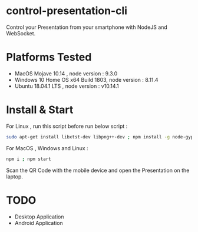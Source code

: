 # control-presentation-cli

Control your Presentation from your smartphone with NodeJS and WebSocket.
# Platforms Tested
<ul>
<li>MacOS Mojave 10.14 , node version : 9.3.0</li>
<li>Windows 10 Home OS x64 Build 1803, node version : 8.11.4 </li>
<li>Ubuntu 18.04.1 LTS , node version : v10.14.1 </li>
</ul>

# Install & Start
For Linux , run this script before run below script  : 

```bash
sudo apt-get install libxtst-dev libpng++-dev ; npm install -g node-gyp
```

For MacOS , Windows and Linux :

```bash
npm i ; npm start
```

Scan the QR Code with the mobile device and open the Presentation on the laptop.

# TODO

<ul>
<li> Desktop Application </li>
<li> Android Application </li>
</ul>

